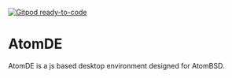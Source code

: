 [![Gitpod ready-to-code](https://img.shields.io/badge/Gitpod-ready--to--code-blue?logo=gitpod)](https://gitpod.io/#https://github.com/AtomBSD/atomde)

# AtomDE
AtomDE is a js based desktop environment designed for AtomBSD.
